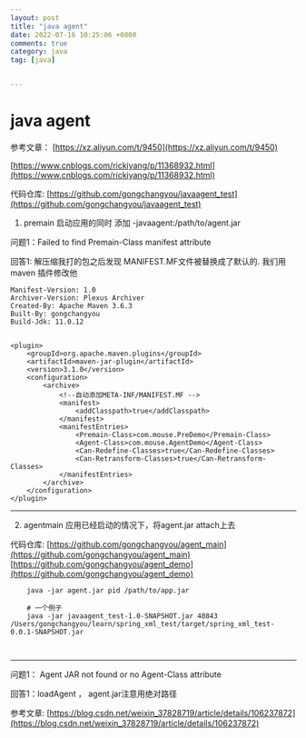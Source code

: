 ```yaml
---
layout: post
title: "java agent"
date: 2022-07-16 10:25:06 +0800
comments: true
category: java
tag: [java]


---
```


# java agent

参考文章： [https://xz.aliyun.com/t/9450](https://xz.aliyun.com/t/9450)

[https://www.cnblogs.com/rickiyang/p/11368932.html](https://www.cnblogs.com/rickiyang/p/11368932.html)



代码仓库: [https://github.com/gongchangyou/javaagent_test](https://github.com/gongchangyou/javaagent_test)

1.  premain 启动应用的同时 添加 -javaagent:/path/to/agent.jar

    

问题1：Failed to find Premain-Class manifest attribute

回答1:  解压缩我打的包之后发现 MANIFEST.MF文件被替换成了默认的. 我们用maven 插件修改他

```
Manifest-Version: 1.0
Archiver-Version: Plexus Archiver
Created-By: Apache Maven 3.6.3
Built-By: gongchangyou
Build-Jdk: 11.0.12


```

```
<plugin>
    <groupId>org.apache.maven.plugins</groupId>
    <artifactId>maven-jar-plugin</artifactId>
    <version>3.1.0</version>
    <configuration>
        <archive>
            <!--自动添加META-INF/MANIFEST.MF -->
            <manifest>
                <addClasspath>true</addClasspath>
            </manifest>
            <manifestEntries>
                <Premain-Class>com.mouse.PreDemo</Premain-Class>
                <Agent-Class>com.mouse.AgentDemo</Agent-Class>
                <Can-Redefine-Classes>true</Can-Redefine-Classes>
                <Can-Retransform-Classes>true</Can-Retransform-Classes>
            </manifestEntries>
        </archive>
    </configuration>
</plugin>
```

---



2.  agentmain 应用已经启动的情况下，将agent.jar attach上去

  

  代码仓库: [https://github.com/gongchangyou/agent_main](https://github.com/gongchangyou/agent_main)
  [https://github.com/gongchangyou/agent_demo](https://github.com/gongchangyou/agent_demo)

  ```
      java -jar agent.jar pid /path/to/app.jar
      
      # 一个例子
      java -jar javaagent_test-1.0-SNAPSHOT.jar 40843 /Users/gongchangyou/learn/spring_xml_test/target/spring_xml_test-0.0.1-SNAPSHOT.jar
      
      
  ```



---



问题1： Agent JAR not found or no Agent-Class attribute

回答1：loadAgent ， agent.jar注意用绝对路径



参考文章: [https://blog.csdn.net/weixin_37828719/article/details/106237872](https://blog.csdn.net/weixin_37828719/article/details/106237872)